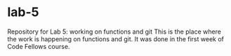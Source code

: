 # lab-5
Repository for Lab 5: working on functions and git
This is the place where the work is happening on functions and git. It was done in the first week of Code Fellows course.
